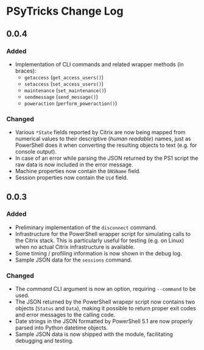 # PSyTricks Change Log

<!-- markdownlint-disable MD024 (no-duplicate-header) -->

## 0.0.4

### Added

* Implementation of CLI commands and related wrapper methods (in braces):
  * `getaccess` (`get_access_users()`)
  * `setaccess` (`set_access_users()`)
  * `maintenance` (`set_maintenance()`)
  * `sendmessage` (`send_message()`)
  * `poweraction` (`perform_poweraction()`)

### Changed

* Various `*State` fields reported by Citrix are now being mapped from numerical
  values to their descriptive (*human readable*) names, just as PowerShell does
  it when converting the resulting objects to text (e.g. for console output).
* In case of an error while parsing the JSON returned by the PS1 script the raw
  data is now included in the error message.
* Machine properties now contain the `DNSName` field.
* Session properties now contain the `Uid` field.

## 0.0.3

### Added

* Preliminary implementation of the `disconnect` command.
* Infrastructure for the PowerShell wrapper script for simulating calls to the
  Citrix stack. This is particularly useful for testing (e.g. on Linux) when no
  actual Citrix infrastructure is available.
* Some timing / profiling information is now shown in the debug log.
* Sample JSON data for the `sessions` command.

### Changed

* The *command* CLI argument is now an option, requiring `--command` to be used.
* The JSON returned by the PowerShell wrapepr script now contains two objects
  (`Status` and `Data`), making it possible to return proper exit codes and
  error messages to the calling code.
* Date strings in the JSON formatted by PowerShell 5.1 are now properly parsed
  into Python datetime objects.
* Sample JSON data is now shipped with the module, facilitating debugging and
  testing.
